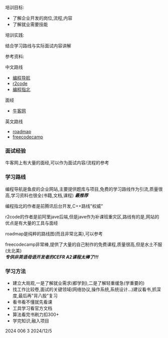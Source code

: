 培训目标:

- 了解企业开发的岗位,流程,内容
- 了解就业需要技能

培训实践:

结合学习路线与实际面试内容讲解

参考资料:

中文路线
- [编程导航](https://www.codefather.cn/course/1789189862986850306?contentType=text&tabKey=list)
- [r2code](https://r2coding.com/#/README?id=%e7%bc%96%e7%a8%8b%e8%87%aa%e5%ad%a6%e8%b7%af%e7%ba%bf%e7%9f%a5%e8%af%86%e5%a4%a7%e6%a2%b3%e7%90%86)
- [编程指北](https://csguide.cn/)

面经
- [牛客网](https://www.nowcoder.com/) 

英文路线
- [roadmap](https://roadmap.sh/get-started)
- [freecodecamp](https://www.freecodecamp.org/learn)

### 面试经验

牛客网上有大量的面经,可以作为面试内容/流程的参考

### 学习路线

编程导航是鱼皮的企业网站,主要提供题库与项目,免费的学习路线作为引流,质量很高,学习资料也很全(书籍,文档,课程) ***最推荐***

编程指北的作者是前腾讯后台开发,C++路线"权威"

r2code的作者是前阿里jave后端,但是jave作为补课班重灾区,路线有的是,网站的优点是有大量的工具与面经

roadmap是纯粹的路线图(而且非常北美),可以参考

freecodecamp非常棒,提供了大量的自己制作的免费课程,质量很高,但是水土不服(太北美)  
***专供非英语母语开发者的CEFR A2课程太棒了!!!***

### 学习方法


- 建立大局观,一是了解就业需求(都学到),二是了解轻重缓急(学重要的)
- 找工作比较卷,面试的关键领域(网络协议,操作系统,系统设计...)建议看书,抓深度,最后再"背八股"复习
- 看书看不懂就先看课
- 工具学习看官方文档
- 算法看完书刷力扣300+
- 学完知识,融入项目

2024 006 3 2024/12/5

